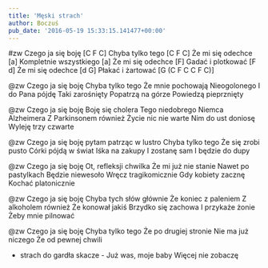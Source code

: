 ```yaml
---
title: 'Męski strach'
author: Boczuś
pub_date: '2016-05-19 15:33:15.141477+00:00'
---
```


#zw
Czego ja się boję 	                [C F C]
Chyba tylko tego 	                [C F C]
Że mi się odechce 	                [a]
Kompletnie wszystkiego 	[a]
Że mi się odechce 	                [F]
Gadać i plotkować 	                [F d]
Że mi się odechce 	                [d G]
Płakać i żartować 	                [G (C F C C F C)] 

@zw
Czego ja się boję
Chyba tylko tego 
Że mnie pochowają 
Nieogolonego
I do Pana pójdę
Taki zarośnięty
Popatrzą na górze
Powiedzą pieprznięty

@zw
Czego ja się boję
Boję się cholera
Tego niedobrego
Niemca Alzheimera
Z Parkinsonem również
Życie nic nie warte
Nim do ust doniosę 
Wyleję trzy czwarte

@zw
Czego ja się boję
pytam patrząc w lustro
Chyba tylko tego 
Że się zrobi pusto
Córki pójdą w świat
Iśka na zakupy
I zostanę sam 
I będzie do dupy

@zw
Czego ja się boję
Ot, refleksji chwilka
Że mi już nie stanie 
Nawet po pastylkach
Będzie niewesoło
Wręcz tragikomicznie
Gdy kobiety zacznę 
Kochać platonicznie

@zw
Czego ja się boję
Chyba tych słów głównie
Że koniec z paleniem 
Z alkoholem również
Że konował jakiś 
Brzydko się zachowa
I przykaże żonie
Żeby mnie pilnować

@zw
Czego ja się boję
Chyba tylko tego
Że po drugiej stronie 
Nie ma już niczego
Że od pewnej chwili 
- strach do gardła skacze -
Już was, moje baby
Więcej nie zobaczę
